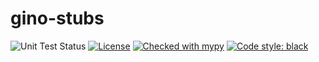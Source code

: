 # gino-stubs

![Unit Test Status](https://github.com/bryanforbes/gino-stubs/workflows/Unit%20tests/badge.svg)
[![License](https://img.shields.io/badge/License-BSD%203--Clause-blue.svg)](https://github.com/bryanforbes/gino-stubs/blob/master/LICENSE)
[![Checked with mypy](http://www.mypy-lang.org/static/mypy_badge.svg)](http://mypy-lang.org/)
[![Code style: black](https://img.shields.io/badge/code%20style-black-000000.svg)](https://github.com/ambv/black)
